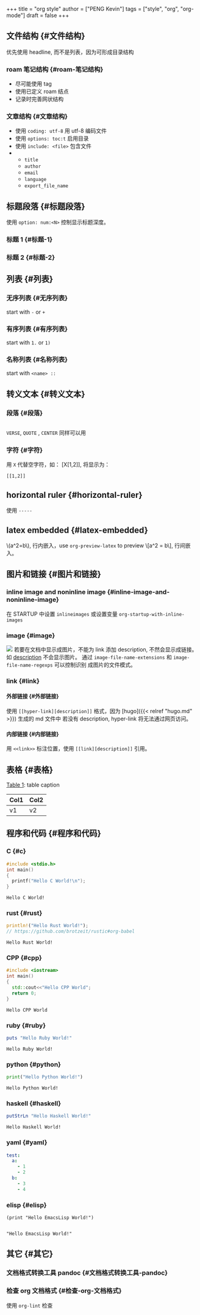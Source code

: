 +++
title = "org style"
author = ["PENG Kevin"]
tags = ["style", "org", "org-mode"]
draft = false
+++

## 文件结构 {#文件结构}

优先使用 headline, 而不是列表，因为可形成目录结构


### roam 笔记结构 {#roam-笔记结构}

-   尽可能使用 tag
-   使用已定义 roam 结点
-   记录时完善网状结构


### 文章结构 {#文章结构}

-   使用 `coding: utf-8` 用 utf-8 编码文件
-   使用 `options: toc:t` 启用目录
-   使用 `include: <file>` 包含文件
-   -   `title`
    -   `author`
    -   `email`
    -   `language`
    -   `export_file_name`


## 标题段落 {#标题段落}

使用 `option: num:<N>` 控制显示标题深度。


### 标题 1 {#标题-1}


### 标题 2 {#标题-2}


## 列表 {#列表}


### 无序列表 {#无序列表}

start with `-` or `+`


### 有序列表 {#有序列表}

start with  `1.` or `1)`


### 名称列表 {#名称列表}

start with `<name> ::`


## 转义文本 {#转义文本}


### 段落 {#段落}

```text

```

`VERSE`, `QUOTE` , `CENTER` 同样可以用


### 字符 {#字符}

用 `X` 代替空字符，如： [X[1,2]], 将显示为：

```text
[[1,2]]
```


## horizontal ruler {#horizontal-ruler}

使用 `-----`


## latex embedded {#latex-embedded}

\\(a^2=b\\), 行内嵌入，use `org-preview-latex` to preview
\\[a^2 = b\\], 行间嵌入。


## 图片和链接 {#图片和链接}


### inline image and noninline image {#inline-image-and-noninline-image}

在 STARTUP 中设置 `inlineimages` 或设置变量 `org-startup-with-inline-images`


### image {#image}

<a id="org69e6b7d"></a>

![](/ox-hugo/example.jpg)
若要在文档中显示成图片，不能为 link 添加 description, 不然会显示成链接。
如 [description](/ox-hugo/example.jpg) 不会显示图片。
通过 `image-file-name-extensions` 和 `image-file-name-regexps` 可以控制识别
成图片的文件模式。


### link {#link}


#### 外部链接 {#外部链接}

使用 `[[hyper-link][description]]` 格式，因为 [hugo]({{< relref "hugo.md" >}}) 生成的 md 文件中
若没有 description, hyper-link 将无法通过网页访问。


#### 内部链接 {#内部链接}

用 `<<link>>` 标注位置，使用 `[[link][description]]` 引用。


## 表格 {#表格}

<a id="table--table-name"></a>
<div class="table-caption">
  <span class="table-number"><a href="#table--table-name">Table 1</a>:</span>
  table caption
</div>

| Col1 | Col2 |
|------|------|
| v1   | v2   |


## 程序和代码 {#程序和代码}


### C {#c}

```C
#include <stdio.h>
int main()
{
  printf("Hello C World!\n");
}
```

```text
Hello C World!
```


### rust {#rust}

```rust
println!("Hello Rust World!");
// https://github.com/brotzeit/rustic#org-babel
```

```text
Hello Rust World!
```


### CPP {#cpp}

```cpp
#include <iostream>
int main()
{
  std::cout<<"Hello CPP World";
  return 0;
}
```

```text
Hello CPP World
```


### ruby {#ruby}

```ruby
puts "Hello Ruby World!"
```

```text
Hello Ruby World!
```


### python {#python}

```python
print("Hello Python World!")
```

```text
Hello Python World!
```


### haskell {#haskell}

```haskell
putStrLn "Hello Haskell World!"
```

```text
Hello Haskell World!
```


### yaml {#yaml}

```yaml
test:
  a:
    - 1
    - 2
  b:
    - 3
    - 4
```


### elisp {#elisp}

```elisp
(print "Hello EmacsLisp World!")
```

```text

"Hello EmacsLisp World!"
```


## 其它 {#其它}


### 文档格式转换工具 pandoc {#文档格式转换工具-pandoc}


### 检查 org 文档格式 {#检查-org-文档格式}

使用 `org-lint` 检查
